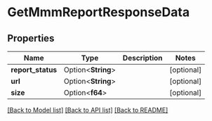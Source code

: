 # GetMmmReportResponseData

## Properties

Name | Type | Description | Notes
------------ | ------------- | ------------- | -------------
**report_status** | Option<**String**> |  | [optional]
**url** | Option<**String**> |  | [optional]
**size** | Option<**f64**> |  | [optional]

[[Back to Model list]](../README.md#documentation-for-models) [[Back to API list]](../README.md#documentation-for-api-endpoints) [[Back to README]](../README.md)


